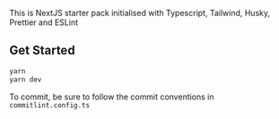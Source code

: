 This is NextJS starter pack initialised with Typescript, Tailwind, Husky, Prettier and ESLint

## Get Started

```bash
yarn
yarn dev
```

To commit, be sure to follow the commit conventions in `commitlint.config.ts`
